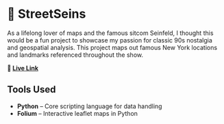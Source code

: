 # 📍 StreetSeins

As a lifelong lover of maps and the famous sitcom Seinfeld, I thought this would be a fun project to showcase my passion for classic 90s nostalgia and geospatial analysis. This project maps out famous New York locations and landmarks referenced throughout the show.

**🔗 [Live Link](https://alexandersuglio.github.io/StreetSeins/)**

## Tools Used
- **Python** – Core scripting language for data handling
- **Folium** – Interactive leaflet maps in Python  


